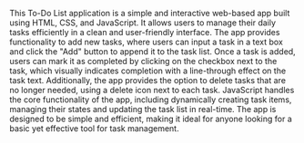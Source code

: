 This To-Do List application is a simple and interactive web-based app built using HTML, CSS, and JavaScript. 
It allows users to manage their daily tasks efficiently in a clean and user-friendly interface. 
The app provides functionality to add new tasks, where users can input a task in a text box and click the "Add" button to append it to the task list.
Once a task is added, users can mark it as completed by clicking on the checkbox next to the task, which visually indicates completion with a line-through effect on the task text. 
Additionally, the app provides the option to delete tasks that are no longer needed, using a delete icon next to each task. 
JavaScript handles the core functionality of the app, including dynamically creating task items, managing their states and updating the task list in real-time.
The app is designed to be simple and efficient, making it ideal for anyone looking for a basic yet effective tool for task management.
